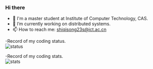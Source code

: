 ### Hi there 

<!--
**qisongshi/qisongshi** is a ✨ _special_ ✨ repository because its `README.md` (this file) appears on your GitHub profile.
-->

- 👋 I'm a master student at Institute of Computer Technology, CAS.
- 🔭 I’m currently working on distributed systems.
- 📫 How to reach me: shiqisong23s@ict.ac.cn

-Record of my coding status.
<br>
  ![status](https://github-readme-stats-git-masterrstaa-rickstaa.vercel.app/api/wakatime?username=qisongshi&theme=transparent)

-Record of my coding stats.
<br>
  ![stats](https://github-readme-stats.vercel.app/api/top-langs/?username=qisongshi&theme=transparent&langs_count=5&count_private=true)
